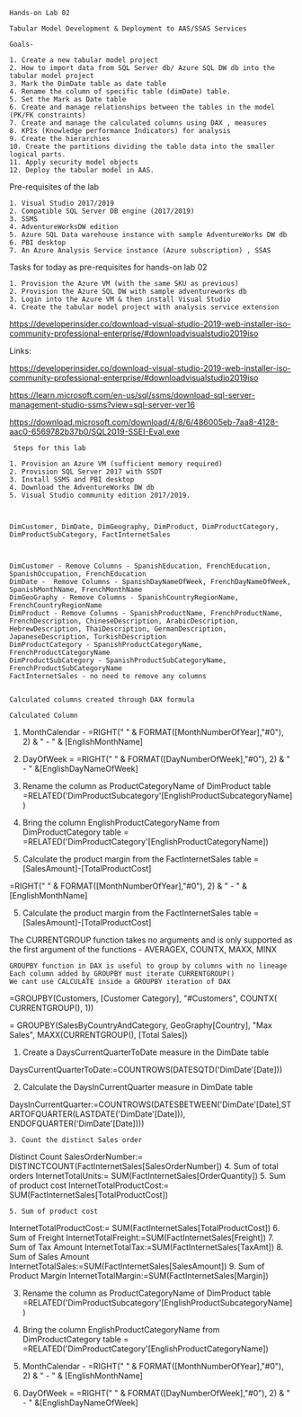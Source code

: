 	Hands-on Lab 02 
	
	Tabular Model Development & Deployment to AAS/SSAS Services 
	
	Goals- 
	
	1. Create a new tabular model project 
	2. How to import data from SQL Server db/ Azure SQL DW db into the tabular model project
	3. Mark the DimDate table as date table
	4. Rename the column of specific table (dimDate) table. 
	5. Set the Mark as Date table
	6. Create and manage relationships between the tables in the model (PK/FK constraints) 
	7. Create and manage the calculated columns using DAX , measures
	8. KPIs (Knowledge performance Indicators) for analysis
	9. Create the hierarchies 
	10. Create the partitions dividing the table data into the smaller logical parts. 
	11. Apply security model objects
	12. Deploy the tabular model in AAS. 


Pre-requisites of the lab 

	1. Visual Studio 2017/2019 
	2. Compatible SQL Server DB engine (2017/2019) 
	3. SSMS
	4. AdventureWorksDW edition 
	5. Azure SQL Data warehouse instance with sample AdventureWorks DW db 
	6. PBI desktop
	7. An Azure Analysis Service instance (Azure subscription) , SSAS 


Tasks for today as pre-requisites for hands-on lab 02

	1. Provision the Azure VM (with the same SKU as previous) 
	2. Provision the Azure SQL DW with sample adventureworks db 
	3. Login into the Azure VM & then install Visual Studio 
	4. Create the tabular model project with analysis service extension 

https://developerinsider.co/download-visual-studio-2019-web-installer-iso-community-professional-enterprise/#downloadvisualstudio2019iso



Links: 

https://developerinsider.co/download-visual-studio-2019-web-installer-iso-community-professional-enterprise/#downloadvisualstudio2019iso

https://learn.microsoft.com/en-us/sql/ssms/download-sql-server-management-studio-ssms?view=sql-server-ver16

https://download.microsoft.com/download/4/8/6/486005eb-7aa8-4128-aac0-6569782b37b0/SQL2019-SSEI-Eval.exe

	
	
	 Steps for this lab
	
	1. Provision an Azure VM (sufficient memory required) 
	2. Provision SQL Server 2017 with SSDT 
	3. Install SSMS and PBI desktop 
	4. Download the AdventureWorks DW db 
	5. Visual Studio community edition 2017/2019. 
	
	
	
	DimCustomer, DimDate, DimGeography, DimProduct, DimProductCategory, DimProductSubCategory, FactInternetSales
	
	
	
	DimCustomer - Remove Columns - SpanishEducation, FrenchEducation, SpanishOccupation, FrenchEducation
	DimDate -  Remove Columns - SpanishDayNameOfWeek, FrenchDayNameOfWeek, SpanishMonthName, FrenchMonthName
	DimGeoGraphy - Remove Columns - SpanishCountryRegionName, FrenchCountryRegionName
	DimProduct - Remove Columns - SpanishProductName, FrenchProductName, FrenchDescription, ChineseDescription, ArabicDescription, HebrewDescription, ThaiDescription, GermanDescription, JapaneseDescription, TurkishDescription
	DimProductCategory - SpanishProductCategoryName, FrenchProductCategoryName
	DimProductSubCategory - SpanishProductSubCategoryName, FrenchProductSubCategoryName
	FactInternetSales - no need to remove any columns 


    Calculated columns created through DAX formula

    Calculated Column 

1. MonthCalendar - =RIGHT(" " & FORMAT([MonthNumberOfYear],"#0"), 2) & " - " & [EnglishMonthName]

2. DayOfWeek = =RIGHT(" " & FORMAT([DayNumberOfWeek],"#0"), 2) &  " - "  &[EnglishDayNameOfWeek]

3. Rename the column as ProductCategoryName of DimProduct table =RELATED('DimProductSubcategory'[EnglishProductSubcategoryName])

4. Bring the column EnglishProductCategoryName from DimProductCategory table = =RELATED('DimProductCategory'[EnglishProductCategoryName])

5. Calculate the product margin from the FactInternetSales table   =[SalesAmount]-[TotalProductCost]


=RIGHT(" " & FORMAT([MonthNumberOfYear],"#0"), 2) & " - " & [EnglishMonthName]
    
5. Calculate the product margin from the FactInternetSales table   =[SalesAmount]-[TotalProductCost]

    
The CURRENTGROUP function takes no arguments and is only supported as the first argument of the functions - AVERAGEX, COUNTX, MAXX, MINX


	GROUPBY function in DAX is useful to group by columns with no lineage
	Each column added by GROUPBY must iterate CURRENTGROUP()
	We cant use CALCULATE inside a GROUPBY iteration of DAX 



=GROUPBY(Customers, [Customer Category], "#Customers", COUNTX( CURRENTGROUP(), 1))

= GROUPBY(SalesByCountryAndCategory, GeoGraphy[Country], "Max Sales", MAXX(CURRENTGROUP(), [Total Sales])


    
1. Create a DaysCurrentQuarterToDate measure in the DimDate table 



DaysCurrentQuarterToDate:=COUNTROWS(DATESQTD('DimDate'[Date]))




    
2. Calculate the DaysInCurrentQuarter measure in DimDate table 


DaysInCurrentQuarter:=COUNTROWS(DATESBETWEEN('DimDate'[Date],STARTOFQUARTER(LASTDATE('DimDate'[Date])), ENDOFQUARTER('DimDate'[Date])))
 



    3. Count the distinct Sales order
Distinct Count SalesOrderNumber:= DISTINCTCOUNT(FactInternetSales[SalesOrderNumber])
4. Sum of total orders
InternetTotalUnits:= SUM(FactInternetSales[OrderQuantity])
5. Sum of product cost
InternetTotalProductCost:= SUM(FactInternetSales[TotalProductCost])

    5. Sum of product cost
InternetTotalProductCost:= SUM(FactInternetSales[TotalProductCost])
6. Sum of Freight
InternetTotalFreight:=SUM(FactInternetSales[Freight])
7. Sum of Tax Amount
InternetTotalTax:=SUM(FactInternetSales[TaxAmt])
8. Sum of Sales Amount
InternetTotalSales:=SUM(FactInternetSales[SalesAmount])
9. Sum of Product Margin
InternetTotalMargin:=SUM(FactInternetSales[Margin])


3. Rename the column as ProductCategoryName of DimProduct table =RELATED('DimProductSubcategory'[EnglishProductSubcategoryName])
4. Bring the column EnglishProductCategoryName from DimProductCategory table = =RELATED('DimProductCategory'[EnglishProductCategoryName])



1. MonthCalendar - =RIGHT(" " & FORMAT([MonthNumberOfYear],"#0"), 2) & " - " & [EnglishMonthName]

 

2. DayOfWeek = =RIGHT(" " & FORMAT([DayNumberOfWeek],"#0"), 2) &  " - "  &[EnglishDayNameOfWeek]

	
